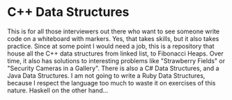 C++ Data Structures
===================

This is for all those interviewers out there who want to see 
someone write code on a whiteboard with markers. Yes, that
takes skills, but it also takes practice. Since at some point
I would need a job, this is a repository that house all the
C++ data structures from linked list, to Fibonacci Heaps.
Over time, it also has solutions to interesting problems like
"Strawberry Fields" or "Security Cameras in a Gallery". There
is also a C# Data Structures, and a Java Data Structures. I
am not going to write a Ruby Data Structures, because I respect
the language too much to waste it on exercises of this nature.
Haskell on the other hand...
